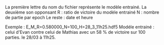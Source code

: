 La première lettre du nom du fichier représente le modèle entrainé.
La deuxième son opponsant
R : ratio de victoire du modèle entrainé
N : nombre de partie par epoch
Le reste : date et heure

Exemple : E_M_R=0.580000_N=100_H=28_3_11h25.hdf5
Modéle entrainé : celui d'Evan contre celui de Mathias avec un 58 % de victoire sur 100 parties. le 28/03 à 11h25.
